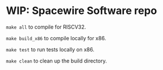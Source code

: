 # WIP: Spacewire Software repo

`make all` to compile for RISCV32.

`make build_x86` to compile locally for x86.

`make test` to run tests locally on x86.

`make clean` to clean up the build directory.
